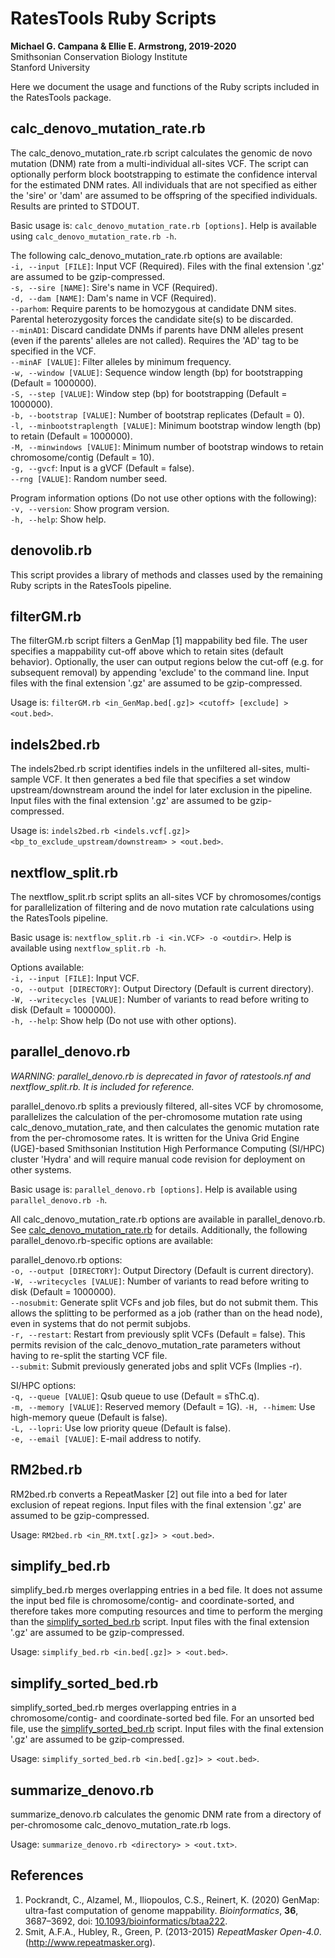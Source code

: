 # RatesTools Ruby Scripts  

__Michael G. Campana & Ellie E. Armstrong, 2019-2020__  
Smithsonian Conservation Biology Institute  
Stanford University  

Here we document the usage and functions of the Ruby scripts included in the RatesTools package.  

## calc_denovo_mutation_rate.rb  
The calc_denovo_mutation_rate.rb script calculates the genomic de novo mutation (DNM) rate from a multi-individual all-sites VCF. The script can optionally perform block bootstrapping to estimate the confidence interval for the estimated DNM rates. All individuals that are not specified as either the 'sire' or 'dam' are assumed to be offspring of the specified individuals. Results are printed to STDOUT.  

Basic usage is: `calc_denovo_mutation_rate.rb [options]`. Help is available using `calc_denovo_mutation_rate.rb -h`.  

The following calc_denovo_mutation_rate.rb options are available:  
`-i, --input [FILE]`: Input VCF (Required). Files with the final extension '.gz' are assumed to be gzip-compressed.  
`-s, --sire [NAME]`: Sire's name in VCF (Required).  
`-d, --dam [NAME]`: Dam's name in VCF (Required).  
`--parhom`: Require parents to be homozygous at candidate DNM sites. Parental heterozygosity forces the candidate site(s) to be discarded.  
`--minAD1`: Discard candidate DNMs if parents have DNM alleles present (even if the parents' alleles are not called). Requires the 'AD' tag to be specified in the VCF.  
`--minAF [VALUE]`: Filter alleles by minimum frequency.  
`-w, --window [VALUE]`: Sequence window length (bp) for bootstrapping (Default = 1000000).  
`-S, --step [VALUE]`: Window step (bp) for bootstrapping (Default = 1000000).  
`-b, --bootstrap [VALUE]`: Number of bootstrap replicates (Default = 0).  
`-l, --minbootstraplength [VALUE]`: Minimum bootstrap window length (bp) to retain (Default = 1000000).  
`-M, --minwindows [VALUE]`: Minimum number of bootstrap windows to retain chromosome/contig (Default = 10).  
 `-g, --gvcf`: Input is a gVCF (Default = false).  
`--rng [VALUE]`: Random number seed.  

Program information options (Do not use other options with the following):  
`-v, --version`: Show program version.  
`-h, --help`: Show help.  

## denovolib.rb  
This script provides a library of methods and classes used by the remaining Ruby scripts in the RatesTools pipeline.  

## filterGM.rb  
The filterGM.rb script filters a GenMap [1] mappability bed file. The user specifies a mappability cut-off above which to retain sites (default behavior). Optionally, the user can output regions below the cut-off (e.g. for subsequent removal) by appending 'exclude' to the command line. Input files with the final extension '.gz' are assumed to be gzip-compressed.  

Usage is: `filterGM.rb <in_GenMap.bed[.gz]> <cutoff> [exclude] > <out.bed>`.  

## indels2bed.rb  
The indels2bed.rb script identifies indels in the unfiltered all-sites, multi-sample VCF. It then generates a bed file that specifies a set window upstream/downstream around the indel for later exclusion in the pipeline. Input files with the final extension '.gz' are assumed to be gzip-compressed.  

Usage is: `indels2bed.rb <indels.vcf[.gz]> <bp_to_exclude_upstream/downstream> > <out.bed>`.  

## nextflow_split.rb  
The nextflow_split.rb script splits an all-sites VCF by chromosomes/contigs for parallelization of filtering and de novo mutation rate calculations using the RatesTools pipeline.

Basic usage is: `nextflow_split.rb -i <in.VCF> -o <outdir>`. Help is available using `nextflow_split.rb -h`.  

Options available:  
`-i, --input [FILE]`: Input VCF.  
`-o, --output [DIRECTORY]`: Output Directory (Default is current directory).  
`-W, --writecycles [VALUE]`: Number of variants to read before writing to disk (Default = 1000000).  
`-h, --help`: Show help (Do not use with other options).  

## parallel_denovo.rb  
*WARNING: parallel_denovo.rb is deprecated in favor of ratestools.nf and nextflow_split.rb. It is included for reference.*  

parallel_denovo.rb splits a previously filtered, all-sites VCF by chromosome, parallelizes the calculation of the per-chromosome mutation rate using calc_denovo_mutation_rate, and then calculates the genomic mutation rate from the per-chromosome rates. It is written for the Univa Grid Engine (UGE)-based Smithsonian Institution High Performance Computing (SI/HPC) cluster 'Hydra' and will require manual code revision for deployment on other systems.  

Basic usage is: `parallel_denovo.rb [options]`. Help is available using `parallel_denovo.rb -h`.  

All calc_denovo_mutation_rate.rb options are available in parallel_denovo.rb. See [calc_denovo_mutation_rate.rb](#calc_denovo_mutation_raterb) for details. Additionally, the following parallel_denovo.rb-specific options are available:  

parallel_denovo.rb options:  
`-o, --output [DIRECTORY]`: Output Directory (Default is current directory).  
`-W, --writecycles [VALUE]`: Number of variants to read before writing to disk (Default = 1000000).  
 `--nosubmit`: Generate split VCFs and job files, but do not submit them. This allows the splitting to be performed as a job (rather than on the head node), even in systems that do not permit subjobs.  
 `-r, --restart`: Restart from previously split VCFs (Default = false). This permits revision of the calc_denovo_mutation_rate parameters without having to re-split the starting VCF file.  
`--submit`: Submit previously generated jobs and split VCFs (Implies -r).  

SI/HPC options:  
`-q, --queue [VALUE]`: Qsub queue to use (Default = sThC.q).  
`-m, --memory [VALUE]`: Reserved memory (Default = 1G).
`-H, --himem`: Use high-memory queue (Default is false).  
 `-L, --lopri`: Use low priority queue (Default is false).  
 `-e, --email [VALUE]`: E-mail address to notify. 

## RM2bed.rb  
RM2bed.rb converts a RepeatMasker [2] out file into a bed for later exclusion of repeat regions. Input files with the final extension '.gz' are assumed to be gzip-compressed.  

Usage: `RM2bed.rb <in_RM.txt[.gz]> > <out.bed>`.  

## simplify_bed.rb  
simplify_bed.rb merges overlapping entries in a bed file. It does not assume the input bed file is chromosome/contig- and coordinate-sorted, and therefore takes more computing resources and time to perform the merging than the [simplify_sorted_bed.rb](#simplify_sorted_bed.rb) script. Input files with the final extension '.gz' are assumed to be gzip-compressed.  

Usage: `simplify_bed.rb <in.bed[.gz]> > <out.bed>`.  

## simplify_sorted_bed.rb  
simplify_sorted_bed.rb merges overlapping entries in a chromosome/contig- and coordinate-sorted bed file. For an unsorted bed file, use the [simplify_sorted_bed.rb](#simplify_sorted_bed.rb) script. Input files with the final extension '.gz' are assumed to be gzip-compressed.  

Usage: `simplify_sorted_bed.rb <in.bed[.gz]> > <out.bed>`.  

## summarize_denovo.rb  
summarize_denovo.rb calculates the genomic DNM rate from a directory of per-chromosome calc_denovo_mutation_rate.rb logs.  

Usage: `summarize_denovo.rb <directory> > <out.txt>`.  

## References  
1. Pockrandt, C., Alzamel, M., Iliopoulos, C.S., Reinert, K. (2020) GenMap: ultra-fast computation of genome mappability. *Bioinformatics*, __36__, 3687–3692, doi: [10.1093/bioinformatics/btaa222](https://academic.oup.com/bioinformatics/article/36/12/3687/5815974?login=true).  
2. Smit, A.F.A., Hubley, R., Green, P. (2013-2015) *RepeatMasker Open-4.0*. (http://www.repeatmasker.org).  
